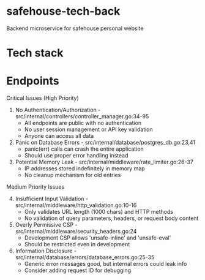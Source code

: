 # safehouse-tech-back
Backend microservice for safehouse personal website

# Tech stack

# Endpoints



Critical Issues (High Priority)

1. No Authentication/Authorization - src/internal/controllers/controller_manager.go:34-95
   - All endpoints are public with no authentication
   - No user session management or API key validation
   - Anyone can access all data
2. Panic on Database Errors - src/internal/database/postgres_db.go:23,41
   - panic(err) calls can crash the entire application
   - Should use proper error handling instead
3. Potential Memory Leak - src/internal/middleware/rate_limiter.go:26-37
   - IP addresses stored indefinitely in memory map
   - No cleanup mechanism for old entries

Medium Priority Issues

4. Insufficient Input Validation - src/internal/middleware/http_validation.go:10-16
   - Only validates URL length (1000 chars) and HTTP methods
   - No validation of query parameters, headers, or request body content
5. Overly Permissive CSP - src/internal/middleware/security_headers.go:24
   - Development CSP allows 'unsafe-inline' and 'unsafe-eval'
   - Should be restricted even in development
6. Information Disclosure - src/internal/database/errors/database_errors.go:25-35
   - Generic error messages good, but internal errors could leak info
   - Consider adding request ID for debugging

